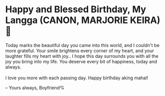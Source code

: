 
<html lang="en">
<head>
  <meta charset="UTF-8" />
  <meta name="viewport" content="width=device-width, initial-scale=1.0" />
  <link rel="stylesheet" href="letter.css" />
</head>
<body>
  <div class="card">
    <h1>Happy and Blessed Birthday, My Langga (CANON, MARJORIE KEIRA) 💖</h1>
    <p class="letter">
      Today marks the beautiful day you came into this world, and I couldn't be more grateful. Your smile brightens every corner of my heart, and your laughter fills my heart with joy.. I hope this day surrounds you with all the joy you bring into my life. You deserve every bit of happiness, today and always.<br><br>
      I love you more with each passing day. Happy birthday aking mahal!
    </p>
    <p class="signature"> – Yours always, Boyfriend💘</p>
  </div>
</body>
</html>

